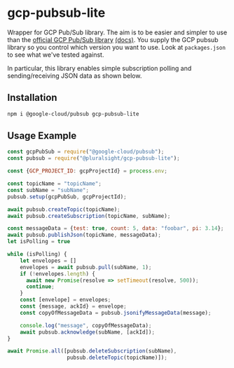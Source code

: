 # gcp-pubsub-lite
Wrapper for GCP Pub/Sub library. The aim is to be easier and simpler to use than the [official GCP Pub/Sub library](https://github.com/googleapis/nodejs-pubsub) [(docs)](https://googleapis.dev/nodejs/pubsub/latest/index.html). You supply the GCP pubsub library so you control which version you want to use. Look at `packages.json` to see what we've tested against.

In particular, this library enables simple subscription polling and sending/receiving JSON data as shown below.

## Installation

```bash
npm i @google-cloud/pubsub gcp-pubsub-lite
```


## Usage Example

```javascript
const gcpPubSub = require("@google-cloud/pubsub");
const pubsub = require("@pluralsight/gcp-pubsub-lite");

const {GCP_PROJECT_ID: gcpProjectId} = process.env;

const topicName = "topicName";
const subName = "subName";
pubsub.setup(gcpPubSub, gcpProjectId);

await pubsub.createTopic(topicName);
await pubsub.createSubscription(topicName, subName);

const messageData = {test: true, count: 5, data: "foobar", pi: 3.14};
await pubsub.publishJson(topicName, messageData);
let isPolling = true

while (isPolling) {
    let envelopes = []
    envelopes = await pubsub.pull(subName, 1);
    if (!envelopes.length) {
      await new Promise(resolve => setTimeout(resolve, 500));
      continue;
    }
    const [envelope] = envelopes;
    const {message, ackId} = envelope;
    const copyOfMessageData = pubsub.jsonifyMessageData(message);

    console.log("message", copyOfMessageData);
    await pubsub.acknowledge(subName, [ackId]);
}

await Promise.all([pubsub.deleteSubscription(subName),
                   pubsub.deleteTopic(topicName)]);

```

